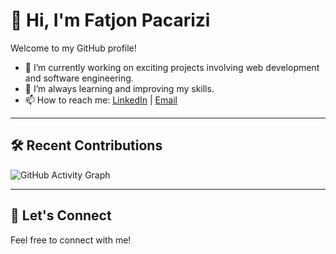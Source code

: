 # 👋 Hi, I'm Fatjon Pacarizi

Welcome to my GitHub profile!

- 🔭 I’m currently working on exciting projects involving web development and software engineering.
- 🌱 I’m always learning and improving my skills.
- 📫 How to reach me: [LinkedIn](https://www.linkedin.com/in/fatjon-pa%C3%A7arizi-b449a2210/) | [Email](mailto:fatjonpacarizi1@gmail.com)

---

## 🛠️ Recent Contributions

<!-- GitHub Activity Graph (optional) -->
<!-- Visit https://github.com/Ashutosh00710/github-readme-activity-graph for customization -->

![GitHub Activity Graph](https://github-readme-activity-graph.vercel.app/graph?username=FatjonPacarizi&theme=github-compact)

---

## 🤝 Let's Connect

Feel free to connect with me!

